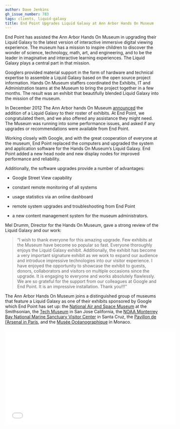 ```yaml
---
author: Dave Jenkins
gh_issue_number: 783
tags: clients, liquid-galaxy
title: End Point Upgrades Liquid Galaxy at Ann Arbor Hands On Museum
---
```


End Point has assisted the Ann Arbor Hands On Museum in upgrading their Liquid Galaxy to the latest version of interactive immersive digital viewing experience. The museum has a mission to inspire children to discover the wonder of science, technology, math, art, and engineering, and to be the leader in imaginative and interactive learning experiences. The Liquid Galaxy plays a central part in that mission.

Googlers provided material support in the form of hardware and technical expertise to assemble a Liquid Galaxy based on the open source project information. Hands On Museum staffers coordinated the Exhibits, IT and Administration teams at the Museum to bring the project together in a few months. The result was an exhibit that beautifully blended Liquid Galaxy into the mission of the museum.

In December 2012 The Ann Arbor hands On Museum [announced](https://www.aahom.org/about-us/press/news/ann-arbor-hands-museum-unveils-google-liquid-galaxy-exhibit) the addition of a Liquid Galaxy to their roster of exhibits. At End Point, we congratulated them, and we also offered any assistance they might need. The Museum was running into some performance issues, and asked if any upgrades or recommendations were available from End Point.

Working closely with Google, and with the great cooperation of everyone at the museum, End Point replaced the computers and upgraded the system and application software for the Hands On Museum’s Liquid Galaxy. End Point added a new head node and new display nodes for improved performance and reliability.

Additionally, the software upgrades provide a number of advantages:

- Google Street View capability

- constant remote monitoring of all systems

- usage statistics via an online dashboard

- remote system upgrades and troubleshooting from End Point

- a new content management system for the museum administrators.

Mel Drumm, Director for the Hands On Museum, gave a strong review of the Liquid Galaxy and our work:

> “I wish to thank everyone for this amazing upgrade. Few exhibits at the Museum have become so popular so fast. Everyone thoroughly enjoys the Liquid Galaxy exhibit. Additionally, the exhibit has become a very important signature exhibit as we work to expand our audience and introduce impressive technologies into our visitor experience.  I have enjoyed the opportunity to showcase the exhibit to guests, donors, collaborators and visitors on multiple occasions since the upgrade. It is engaging to everyone and works absolutely flawlessly. We are so grateful for the support from our colleagues at Google and End Point. It is an impressive installation. Thank you!!!”

The Ann Arbor Hands On Museum joins a distinguished group of museums that feature a Liquid Galaxy as one of their exhibits sponsored by Google which End Point has set up: the [National Air and Space Museum](https://web.archive.org/web/20130423052740/http://airandspace.si.edu/imageDetail.cfm?imageID=3486) at the Smithsonian, the [Tech Museum](https://web.archive.org/web/20140703192654/http://www.thetech.org/plan-your-visit/galleries/you-are-everywhere) in San Jose California, the [NOAA Monterrey Bay National Marine Sanctuary Visitor Center](https://montereybay.noaa.gov) in Santa Cruz, the [Pavillon de l’Arsenal in Paris](https://www.youtube.com/watch?&v=BP6ZYBTjoXE), and the [Musée Océanographique](https://www.oceano.mc/fr/animations/le-liquid-galaxy-de-google/explorez-la-planete-bleue-avec-liquid-galaxy) in Monaco.

<object height="315" width="560"><param name="movie" value="//www.youtube.com/v/Vhd0nC5pjec?hl=en_US&version=3"/><param name="allowFullScreen" value="true"/><param name="allowscriptaccess" value="always"/><embed allowfullscreen="true" allowscriptaccess="always" height="315" src="//www.youtube.com/v/Vhd0nC5pjec?hl=en_US&version=3" type="application/x-shockwave-flash" width="560"/></object>
